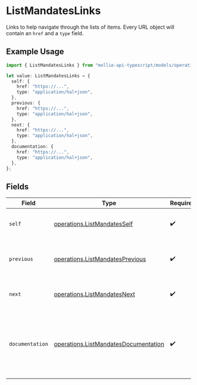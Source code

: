 # ListMandatesLinks

Links to help navigate through the lists of items. Every URL object will contain an `href` and a `type` field.

## Example Usage

```typescript
import { ListMandatesLinks } from "mollie-api-typescript/models/operations";

let value: ListMandatesLinks = {
  self: {
    href: "https://...",
    type: "application/hal+json",
  },
  previous: {
    href: "https://...",
    type: "application/hal+json",
  },
  next: {
    href: "https://...",
    type: "application/hal+json",
  },
  documentation: {
    href: "https://...",
    type: "application/hal+json",
  },
};
```

## Fields

| Field                                                                                        | Type                                                                                         | Required                                                                                     | Description                                                                                  |
| -------------------------------------------------------------------------------------------- | -------------------------------------------------------------------------------------------- | -------------------------------------------------------------------------------------------- | -------------------------------------------------------------------------------------------- |
| `self`                                                                                       | [operations.ListMandatesSelf](../../models/operations/listmandatesself.md)                   | :heavy_check_mark:                                                                           | The URL to the current set of items.                                                         |
| `previous`                                                                                   | [operations.ListMandatesPrevious](../../models/operations/listmandatesprevious.md)           | :heavy_check_mark:                                                                           | The previous set of items, if available.                                                     |
| `next`                                                                                       | [operations.ListMandatesNext](../../models/operations/listmandatesnext.md)                   | :heavy_check_mark:                                                                           | The next set of items, if available.                                                         |
| `documentation`                                                                              | [operations.ListMandatesDocumentation](../../models/operations/listmandatesdocumentation.md) | :heavy_check_mark:                                                                           | In v2 endpoints, URLs are commonly represented as objects with an `href` and `type` field.   |